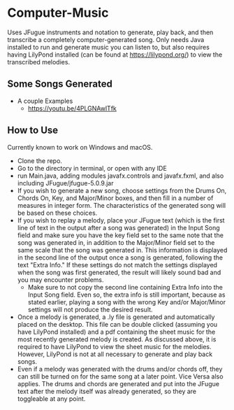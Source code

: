 # Computer-Music
Uses JFugue instruments and notation to generate, play back, and then transcribe a completely computer-generated song.
Only needs Java installed to run and generate music you can listen to, but also requires having LilyPond installed 
(can be found at https://lilypond.org/) to view the transcribed melodies.

## Some Songs Generated
- A couple Examples 
  - https://youtu.be/4PLGNAwlTfk

## How to Use
Currently known to work on Windows and macOS.
- Clone the repo.
- Go to the directory in terminal, or open with any IDE
- run Main.java, adding modules javafx.controls and javafx.fxml, and also including JFugue/jfugue-5.0.9.jar
- If you wish to generate a new song, choose settings from the Drums On, Chords On, Key, and Major/Minor boxes,
and then fill in a number of measures in integer form. The characteristics of the generated song will be based on these choices.
- If you wish to replay a melody, place your JFugue text (which is the first line of text in the output after a song was generated) in 
the Input Song field and make sure you have the key field set to the same note that the song was generated in, in addition to the Major/Minor field set to 
the same scale that the song was generated in. This information is displayed in the second line of the output once a song is generated, following
the text "Extra Info." If these settings do not match the settings displayed when the song was first generated, the result will likely sound bad and
you may encounter problems.
  -  Make sure to not copy the second line containing Extra Info into the Input Song field. Even so, the extra info is still important,
  because as stated earlier, playing a song with the wrong Key and/or Major/Minor settings will not produce the desired result.
-  Once a melody is generated, a .ly file is generated and automatically placed on the desktop. This file can be double clicked (assuming you have LilyPond installed)
and a pdf containing the sheet music for the most recently generated melody is created. As discussed above, it is required to have 
LilyPond to view the sheet music for the melodies. However, LilyPond is not at all necessary to generate and play back songs.
- Even if a melody was generated with the drums and/or chords off, they can still be turned 
  on for the same song at a later point. Vice Versa also applies. The drums and chords are generated and put into the 
  JFugue text after the melody itself was already generated, so they are toggleable at any point.
